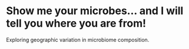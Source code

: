# Show me your microbes… and I will tell you where you are from! 
Exploring geographic variation in microbiome composition.
